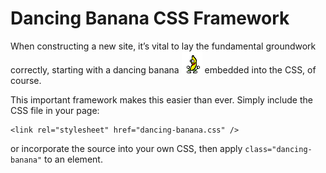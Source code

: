 # Dancing Banana CSS Framework

When constructing a new site, it’s vital to lay the fundamental groundwork correctly, starting with a dancing banana ![Dancing banana](dancing-banana.gif?raw=true "Dance for me, funky banana") embedded into the CSS, of course.

This important framework makes this easier than ever. Simply include the CSS file in your page:

```
<link rel="stylesheet" href="dancing-banana.css" />
```

or incorporate the source into your own CSS, then apply `class="dancing-banana"` to an element.
